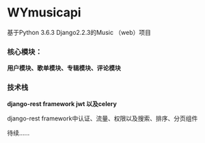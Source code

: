 # WYmusicapi
基于Python 3.6.3 Django2.2.3的Music （web）项目
### 核心模块：

**用户模块、歌单模块、专辑模块、评论模块**

### 技术栈

**django-rest framework  jwt 以及celery**

django-rest framework中认证、流量、权限以及搜索、排序、分页组件

待续......
